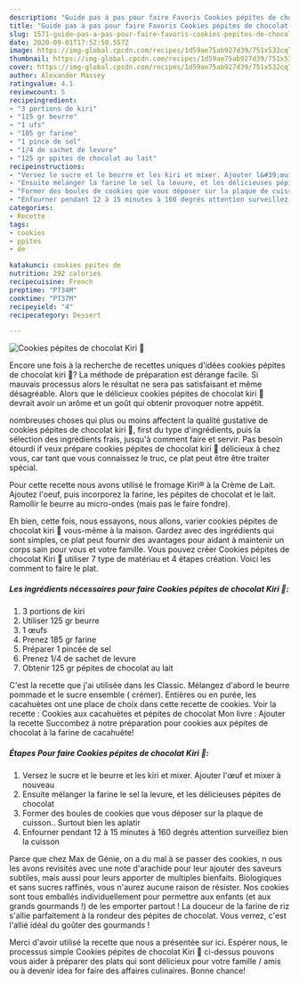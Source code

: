 ```yaml
---
description: "Guide pas à pas pour faire Favoris Cookies pépites de chocolat Kiri 🧀"
title: "Guide pas à pas pour faire Favoris Cookies pépites de chocolat Kiri 🧀"
slug: 1571-guide-pas-a-pas-pour-faire-favoris-cookies-pepites-de-chocolat-kiri
date: 2020-09-01T17:52:50.557Z
image: https://img-global.cpcdn.com/recipes/1d59ae75ab927d39/751x532cq70/cookies-pepites-de-chocolat-kiri-🧀-photo-principale-de-la-recette.jpg
thumbnail: https://img-global.cpcdn.com/recipes/1d59ae75ab927d39/751x532cq70/cookies-pepites-de-chocolat-kiri-🧀-photo-principale-de-la-recette.jpg
cover: https://img-global.cpcdn.com/recipes/1d59ae75ab927d39/751x532cq70/cookies-pepites-de-chocolat-kiri-🧀-photo-principale-de-la-recette.jpg
author: Alexander Massey
ratingvalue: 4.1
reviewcount: 5
recipeingredient:
- "3 portions de kiri"
- "125 gr beurre"
- "1 ufs"
- "185 gr farine"
- "1 pince de sel"
- "1/4 de sachet de levure"
- "125 gr ppites de chocolat au lait"
recipeinstructions:
- "Versez le sucre et le beurre et les kiri et mixer. Ajouter l&#39;œuf et mixer à nouveau"
- "Ensuite mélanger la farine le sel la levure, et les délicieuses pépites de chocolat"
- "Former des boules de cookies que vous déposer sur la plaque de cuisson.. Surtout bien les aplatir"
- "Enfourner pendant 12 à 15 minutes à 160 degrés attention surveillez bien la cuisson"
categories:
- Recette
tags:
- cookies
- ppites
- de

katakunci: cookies ppites de 
nutrition: 292 calories
recipecuisine: French
preptime: "PT34M"
cooktime: "PT37M"
recipeyield: "4"
recipecategory: Dessert

---
```



![Cookies pépites de chocolat Kiri 🧀](https://img-global.cpcdn.com/recipes/1d59ae75ab927d39/751x532cq70/cookies-pepites-de-chocolat-kiri-🧀-photo-principale-de-la-recette.jpg)

Encore une fois à la recherche de recettes uniques d'idées cookies pépites de chocolat kiri 🧀? La méthode de préparation est dérange facile. Si mauvais processus alors le résultat ne sera pas satisfaisant et même désagréable. Alors que le délicieux cookies pépites de chocolat kiri 🧀 devrait avoir un arôme et un goût qui obtenir provoquer notre appétit.

nombreuses choses qui plus ou moins affectent la qualité gustative de cookies pépites de chocolat kiri 🧀, first du type d'ingrédients, puis la sélection des ingrédients frais, jusqu'à comment faire et servir. Pas besoin étourdi if veux prépare cookies pépites de chocolat kiri 🧀 délicieux à chez vous, car tant que vous connaissez le truc, ce plat peut être être traiter spécial.

Pour cette recette nous avons utilisé le fromage Kiri® à la Crème de Lait. Ajoutez l&#39;oeuf, puis incorporez la farine, les pépites de chocolat et le lait. Ramollir le beurre au micro-ondes (mais pas le faire fondre).


Eh bien, cette fois, nous essayons, nous allons, varier cookies pépites de chocolat kiri 🧀 vous-même à la maison. Gardez avec des ingrédients qui sont simples, ce plat peut fournir des avantages pour aidant à maintenir un corps sain pour vous et votre famille. Vous pouvez créer Cookies pépites de chocolat Kiri 🧀 utiliser 7 type de matériau et 4 étapes création. Voici les comment to faire le plat.

<!--inarticleads1-->

##### Les ingrédients nécessaires pour faire Cookies pépites de chocolat Kiri 🧀:

1.  3 portions de kiri
1. Utiliser 125 gr beurre
1.  1 œufs
1. Prenez 185 gr farine
1. Préparer 1 pincée de sel
1. Prenez 1/4 de sachet de levure
1. Obtenir 125 gr pépites de chocolat au lait


C&#39;est la recette que j&#39;ai utilisée dans les Classic. Mélangez d&#39;abord le beurre pommade et le sucre ensemble ( crémer). Entières ou en purée, les cacahuètes ont une place de choix dans cette recette de cookies. Voir la recette : Cookies aux cacahuètes et pépites de chocolat Mon livre : Ajouter la recette Succombez à notre préparation pour cookies aux pépites de chocolat à la farine de cacahuète! 

<!--inarticleads2-->

##### Étapes Pour faire Cookies pépites de chocolat Kiri 🧀:

1. Versez le sucre et le beurre et les kiri et mixer. Ajouter l&#39;œuf et mixer à nouveau
1. Ensuite mélanger la farine le sel la levure, et les délicieuses pépites de chocolat
1. Former des boules de cookies que vous déposer sur la plaque de cuisson.. Surtout bien les aplatir
1. Enfourner pendant 12 à 15 minutes à 160 degrés attention surveillez bien la cuisson


Parce que chez Max de Génie, on a du mal à se passer des cookies, n ous les avons revisités avec une note d&#39;arachide pour leur ajouter des saveurs subtiles, mais aussi pour leurs apporter de multiples bienfaits. Biologiques et sans sucres raffinés, vous n&#39;aurez aucune raison de résister. Nos cookies sont tous emballés individuellement pour permettre aux enfants (et aux grands gourmands !) de les emporter partout ! La douceur de la farine de riz s&#39;allie parfaitement à la rondeur des pépites de chocolat. Vous verrez, c&#39;est l&#39;allié idéal du goûter des gourmands ! 


Merci d'avoir utilisé la recette que nous a présentée sur ici. Espérer nous, le processus simple Cookies pépites de chocolat Kiri 🧀 ci-dessus pouvons vous aider à préparer des plats qui sont délicieux pour votre famille / amis ou à devenir idea for faire des affaires culinaires. Bonne chance!
